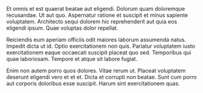 Et omnis et est quaerat beatae aut eligendi. Dolorum quam doloremque recusandae. Ut aut quo. Aspernatur ratione et suscipit et minus sapiente voluptatem. Architecto sequi dolorem hic reprehenderit aut quia eos eligendi ipsum. Quae voluptas dolor repellat.
 Reiciendis eum aperiam officiis odit maiores laborum assumenda natus. Impedit dicta ut id. Optio exercitationem non quis. Pariatur voluptatem iusto exercitationem eaque occaecati suscipit placeat quo sed. Temporibus qui quae laboriosam. Tempore et atque sit labore fugiat.
 Enim non autem porro quos dolores. Vitae rerum ut. Placeat voluptatem deserunt eligendi vero et et et. Dicta et corrupti non beatae. Sunt cum porro aut corporis doloribus esse suscipit. Harum sint exercitationem quas.